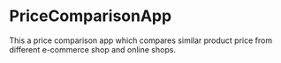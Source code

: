 # PriceComparisonApp
This a price comparison app which compares similar product price from different e-commerce shop and online shops.
